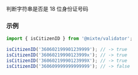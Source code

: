 判断字符串是否是 18 位身份证号码

### 示例

```ts twoslash
import { isCitizenID } from '@mixte/validator';

isCitizenID('360602199901239999'); // -> true
isCitizenID('36060219990123999x'); // -> true
isCitizenID('36060219990123999X'); // -> true
isCitizenID('360609999999999999'); // -> false
```
